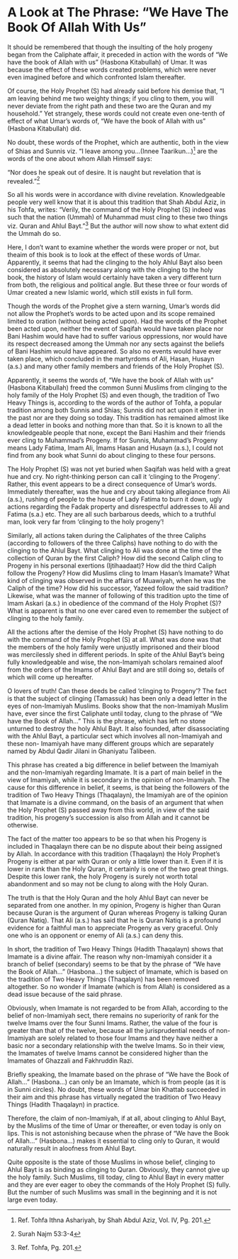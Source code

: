 A Look at The Phrase: “We Have The Book Of Allah With Us”
=========================================================

It should be remembered that though the insulting of the holy progeny
began from the Caliphate affair, it preceded in action with the words of
“We have the book of Allah with us” (Hasbona Kitabullah) of Umar. It was
because the effect of these words created problems, which were never
even imagined before and which confronted Islam thereafter.

Of course, the Holy Prophet (S) had already said before his demise that,
“I am leaving behind me two weighty things; if you cling to them, you
will never deviate from the right path and these two are the Quran and
my household.” Yet strangely, these words could not create even
one-tenth of effect of what Umar’s words of, “We have the book of Allah
with us” (Hasbona Kitabullah) did.

No doubt, these words of the Prophet, which are authentic, both in the
view of Shias and Sunnis viz. “I leave among you…(Innee Taarikun…)[^1]
are the words of the one about whom Allah Himself says:

“Nor does he speak out of desire. It is naught but revelation that is
revealed.”[^2]

So all his words were in accordance with divine revelation.
Knowledgeable people very well know that it is about this tradition that
Shah Abdul Aziz, in his Tohfa, writes: “Verily, the command of the Holy
Prophet (S) indeed was such that the nation (Ummah) of Muhammad must
cling to these two things viz. Quran and Ahlul Bayt.”[^3] But the author
will now show to what extent did the Ummah do so.

Here, I don’t want to examine whether the words were proper or not, but
theaim of this book is to look at the effect of these words of Umar.
Apparently, it seems that had the clinging to the holy Ahlul Bayt also
been considered as absolutely necessary along with the clinging to the
holy book, the history of Islam would certainly have taken a very
different turn from both, the religious and political angle. But these
three or four words of Umar created a new Islamic world, which still
exists in full form.

Though the words of the Prophet give a stern warning, Umar’s words did
not allow the Prophet’s words to be acted upon and its scope remained
limited to oration (without being acted upon). Had the words of the
Prophet been acted upon, neither the event of Saqifah would have taken
place nor Bani Hashim would have had to suffer various oppressions, nor
would have its respect decreased among the Ummah nor any sects against
the beliefs of Bani Hashim would have appeared. So also no events would
have ever taken place, which concluded in the martyrdoms of Ali, Hasan,
Husayn (a.s.) and many other family members and friends of the Holy
Prophet (S).

Apparently, it seems the words of, “We have the book of Allah with us”
(Hasbona Kitabullah) freed the common Sunni Muslims from clinging to the
holy family of the Holy Prophet (S) and even though, the tradition of
Two Heavy Things is, according to the words of the author of Tohfa, a
popular tradition among both Sunnis and Shias; Sunnis did not act upon
it either in the past nor are they doing so today. This tradition has
remained almost like a dead letter in books and nothing more than that.
So it is known to all the knowledgeable people that none, except the
Bani Hashim and their friends ever cling to Muhammad’s Progeny. If for
Sunnis, Muhammad’s Progeny means Lady Fatima, Imam Ali, Imams Hasan and
Husayn (a.s.), I could not find from any book what Sunni do about
clinging to these four persons.

The Holy Prophet (S) was not yet buried when Saqifah was held with a
great hue and cry. No right-thinking person can call it ‘clinging to the
Progeny’. Rather, this event appears to be a direct consequence of
Umar’s words. Immediately thereafter, was the hue and cry about taking
allegiance from Ali (a.s.), rushing of people to the house of Lady
Fatima to burn it down, ugly actions regarding the Fadak property and
disrespectful addresses to Ali and Fatima (s.a.) etc. They are all such
barbarous deeds, which to a truthful man, look very far from ‘clinging
to the holy progeny’!

Similarly, all actions taken during the Caliphates of the three Caliphs
(according to followers of the three Caliphs) have nothing to do with
the clinging to the Ahlul Bayt. What clinging to Ali was done at the
time of the collection of Quran by the first Caliph? How did the second
Caliph cling to Progeny in his personal exertions (Ijtihaadaat)? How did
the third Caliph follow the Progeny? How did Muslims cling to Imam
Hasan’s Imamate? What kind of clinging was observed in the affairs of
Muawiyah, when he was the Caliph of the time? How did his successor,
Yazeed follow the said tradition? Likewise, what was the manner of
following of this tradition upto the time of Imam Askari (a.s.) in
obedience of the command of the Holy Prophet (S)? What is apparent is
that no one ever cared even to remember the subject of clinging to the
holy family.

All the actions after the demise of the Holy Prophet (S) have nothing to
do with the command of the Holy Prophet (S) at all. What was done was
that the members of the holy family were unjustly imprisoned and their
blood was mercilessly shed in different periods. In spite of the Ahlul
Bayt’s being fully knowledgeable and wise, the non-Imamiyah scholars
remained aloof from the orders of the Imams of Ahlul Bayt and are still
doing so, details of which will come up hereafter.

O lovers of truth! Can these deeds be called ‘clinging to Progeny’? The
fact is that the subject of clinging (Tamassuk) has been only a dead
letter in the eyes of non-Imamiyah Muslims. Books show that the
non-Imamiyah Muslim have, ever since the first Caliphate until today,
clung to the phrase of “We have the Book of Allah…” This is the phrase,
which has left no stone unturned to destroy the holy Ahlul Bayt. It also
founded, after disassociating with the Ahlul Bayt, a particular sect
which involves all non-Imamiyah and these non- Imamiyah have many
different groups which are separately named by Abdul Qadir Jilani in
Ghaniyatu Talibeen.

This phrase has created a big difference in belief between the Imamiyah
and the non-Imamiyah regarding Imamate. It is a part of main belief in
the view of Imamiyah, while it is secondary in the opinion of
non-Imamiyah. The cause for this difference in belief, it seems, is that
being the followers of the tradition of Two Heavy Things (Thaqalayn),
the Imamiyah are of the opinion that Imamate is a divine command, on the
basis of an argument that when the Holy Prophet (S) passed away from
this world, in view of the said tradition, his progeny’s succession is
also from Allah and it cannot be otherwise.

The fact of the matter too appears to be so that when his Progeny is
included in Thaqalayn there can be no dispute about their being assigned
by Allah. In accordance with this tradition (Thaqalayn) the Holy
Prophet’s Progeny is either at par with Quran or only a little lower
than it. Even if it is lower in rank than the Holy Quran, it certainly
is one of the two great things. Despite this lower rank, the holy
Progeny is surely not worth total abandonment and so may not be clung to
along with the Holy Quran.

The truth is that the Holy Quran and the holy Ahlul Bayt can never be
separated from one another. In my opinion, Progeny is higher than Quran
because Quran is the argument of Quran whereas Progeny is talking Quran
(Quran Natiq). That Ali (a.s.) has said that he is Quran Natiq is a
profound evidence for a faithful man to appreciate Progeny as very
graceful. Only one who is an opponent or enemy of Ali (a.s.) can deny
this.

In short, the tradition of Two Heavy Things (Hadith Thaqalayn) shows
that Imamate is a divine affair. The reason why non-Imamiyah consider it
a branch of belief (secondary) seems to be that by the phrase of “We
have the Book of Allah…” (Hasbona…) the subject of Imamate, which is
based on the tradition of Two Heavy Things (Thaqalayn) has been removed
altogether. So no wonder if Imamate (which is from Allah) is considered
as a dead issue because of the said phrase.

Obviously, when Imamate is not regarded to be from Allah, according to
the belief of non-Imamiyah sect, there remains no superiority of rank
for the twelve Imams over the four Sunni Imams. Rather, the value of the
four is greater than that of the twelve, because all the jurisprudential
needs of non-Imamiyah are solely related to those four Imams and they
have neither a basic nor a secondary relationship with the twelve Imams.
So in their view, the Imamates of twelve Imams cannot be considered
higher than the Imamates of Ghazzali and Fakhruddin Razi.

Briefly speaking, the Imamate based on the phrase of “We have the Book
of Allah…” (Hasbona…) can only be an Imamate, which is from people (as
it is in Sunni circles). No doubt, these words of Umar bin Khattab
succeeded in their aim and this phrase has virtually negated the
tradition of Two Heavy Things (Hadith Thaqalayn) in practice.

Therefore, the claim of non-Imamiyah, if at all, about clinging to Ahlul
Bayt, by the Muslims of the time of Umar or thereafter, or even today is
only on lips. This is not astonishing because when the phrase of “We
have the Book of Allah…” (Hasbona…) makes it essential to cling only to
Quran, it would naturally result in aloofness from Ahlul Bayt.

Quite opposite is the state of those Muslims in whose belief, clinging
to Ahlul Bayt is as binding as clinging to Quran. Obviously, they cannot
give up the holy family. Such Muslims, till today, cling to Ahlul Bayt
in every matter and they are ever eager to obey the commands of the Holy
Prophet (S) fully. But the number of such Muslims was small in the
beginning and it is not large even today.

[^1]: Ref. Tohfa Ithna Ashariyah, by Shah Abdul Aziz, Vol. IV, Pg. 201.

[^2]: Surah Najm 53:3-4

[^3]: Ref. Tohfa, Pg. 201.


